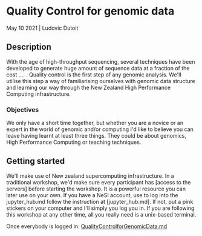 # Quality Control for genomic data

May 10 2021 | Ludovic Dutoit 

## Description
With the age of high\-throughput sequencing, several techniques have been developed to
generate huge amount of sequence data at a fraction of the cost .... . Quality control is the first step of any genomic analysis. We'll utilise this step a way of familiarising ourselves with genomic data structure and learning our way through the New Zealand High Performance Computing infrastructure.

### Objectives

We only have a short time together, but whether you are a novice or an expert in the world of genomic and/or computing I'd like to believe you can leave having learnt at least three things. They could be about genomics, High Performance Computing or teaching techniques.

## Getting started

We'll make use of New zealand supercomputing infrastructure. In a traditional workshop, we'd make sure every participant has [access to the servers] before starting the workshop. It is a powerful resource you can later use on your own. If you have a NeSI account,  use to log into the jupyter_hub.md follow the instruction at [jupyter_hub.md]. If not, put a pink stickers on your computer and I'll simply you log you in. If you are following this workshop at any other time, all you really need is a unix-based terminal.

Once everybody is logged in: [QualityControlforGenomicData.md](QualityControlforGenomicData.md)






